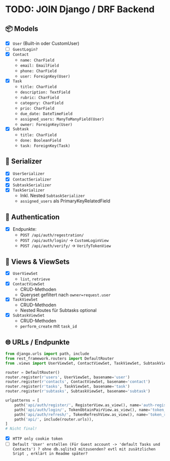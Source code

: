 # TODO: JOIN Django / DRF Backend

## 📦 Models

- [x] `User` (Built-in oder CustomUser)
- [ ] `GuestLogin?` 
- [x] `Contact`
  - `name: CharField`
  - `email: EmailField`
  - `phone: CharField`
  - `user: ForeignKey(User)`
- [x] `Task`
  - `title: CharField`
  - `description: TextField`
  - `rubric: CharField`
  - `category: CharField`
  - `prio: CharField`
  - `due_date: DateTimeField`
  - `assigned_users: ManyToManyField(User)`
  - `owner: ForeignKey(User)`
- [x] `Subtask`
  - `title: CharField`
  - `done: BooleanField`
  - `task: ForeignKey(Task)`

## 🔄 Serializer

- [x] `UserSerializer`
- [x] `ContactSerializer`
- [x] `SubtaskSerializer`
- [x] `TaskSerializer`
  - Inkl. Nested `SubtaskSerializer`
  - `assigned_users` als PrimaryKeyRelatedField

## 🔐 Authentication

- [x] Endpunkte:
  - `POST /api/auth/regestration/`
  - `POST /api/auth/login/` → `CustomLoginView`
  - `POST /api/auth/verify/` → `VerifyTokenView`

## 📂 Views & ViewSets

- [x] `UserViewSet`
  - `list`, `retrieve`
- [x] `ContactViewSet`
  - CRUD-Methoden
  - Queryset gefiltert nach `owner=request.user`
- [x] `TaskViewSet`
  - CRUD-Methoden
  - Nested Routes für Subtasks optional
- [x] `SubtaskViewSet`
  - CRUD-Methoden
  - `perform_create` mit `task_id`

## 🌐 URLs / Endpunkte

```python
from django.urls import path, include
from rest_framework.routers import DefaultRouter
from .views import UserViewSet, ContactViewSet, TaskViewSet, SubtaskViewSet

router = DefaultRouter()
router.register(r'users', UserViewSet, basename='user')
router.register(r'contacts', ContactViewSet, basename='contact')
router.register(r'tasks', TaskViewSet, basename='task')
router.register(r'subtasks', SubtaskViewSet, basename='subtask')

urlpatterns = [
    path('api/auth/register/', RegisterView.as_view(), name='auth-register'),
    path('api/auth/login/', TokenObtainPairView.as_view(), name='token_obtain_pair'),
    path('api/auth/refresh/', TokenRefreshView.as_view(), name='token_refresh'),
    path('api/', include(router.urls)),
]
# Nicht final!
```

- [x] `HTTP only cookie token`
- [ ] `Default 'User' erstellen (Für Guest account -> 'default Tasks und Contacts') ? ohne db.sqlite3 mitzusenden? evtl mit zusätzlichen Sript , erklärt in Readme später? `
